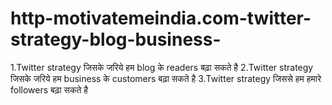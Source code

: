 # http-motivatemeindia.com-twitter-strategy-blog-business-
1.Twitter strategy जिसके जरिये हम blog के readers बढ़ा सकते है 2.Twitter strategy जिसके जरिये हम business के customers बढ़ा सकते है 3.Twitter strategy जिससे हम हमारे followers बढ़ा सकते है

